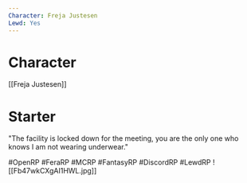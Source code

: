 ```yaml
---
Character: Freja Justesen
Lewd: Yes
---
```

# Character
[[Freja Justesen]]

# Starter
"The facility is locked down for the meeting, you are the only one who knows I am not wearing underwear."

#OpenRP #FeraRP #MCRP #FantasyRP #DiscordRP #LewdRP 
![[Fb47wkCXgAI1HWL.jpg]]